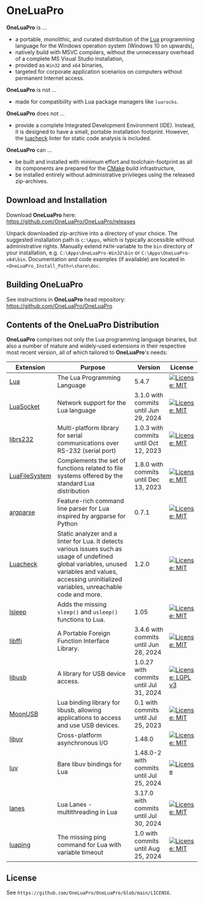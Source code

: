 # OneLuaPro
**OneLuaPro** is ...

- a portable, monolithic, and curated distribution of the [Lua](http://www.lua.org/) programming language for the Windows operation system (Windows 10 on upwards),
- natively build with MSVC compilers, without the unnecessary overhead of a complete MS Visual Studio installation,
- provided as `Win32` and `x64` binaries,
- targeted for corporate application scenarios on computers without permanent Internet access.

**OneLuaPro** is not ...

- made for compatibility with Lua package managers like `luarocks`.

**OneLuaPro** does not ...

- provide a complete Integrated Development Environment (IDE). Instead, it is designed to have a small, portable installation footprint. However, the [luacheck](https://github.com/OneLuaPro/luacheck) linter for static code analysis is included.

**OneLuaPro** can ...

- be built and installed with minimum effort and toolchain-footprint as all its components are prepared for the [CMake](https://cmake.org/) build infrastructure,
- be installed entirely without administrative privileges using the released zip-archives.

## Download and Installation

Download **OneLuaPro** here: https://github.com/OneLuaPro/OneLuaPro/releases

Unpack downloaded zip-archive into a directory of your choice. The suggested installation path is `c:\Apps`, which is typically accessible without administrative rights. Manually extend `PATH`-variable to the `bin` directory of your installation, e.g. `C:\Apps\OneLuaPro-Win32\bin` or `C:\Apps\OneLuaPro-x64\bin`. Documentation and code examples (if available) are located in `<OneLuaPro_Install_Path>\share\doc`.

## Building OneLuaPro

See instructions in **OneLuaPro** head repository: https://github.com/OneLuaPro/OneLuaPro

## Contents of the OneLuaPro Distribution

**OneLuaPro** comprises not only the Lua programming language binaries, but also a number of mature and widely-used extensions in their respective most recent version, all of which tailored to **OneLuaPro**'s needs:

| Extension                                                   | Purpose                                                      | Version                                 | License                                                      |
| ----------------------------------------------------------- | ------------------------------------------------------------ | --------------------------------------- | ------------------------------------------------------------ |
| [Lua](https://github.com/KritzelKratzel/lua)                | The Lua Programming Language                                 | 5.4.7                                   | [![License: MIT](https://img.shields.io/badge/License-MIT-yellow.svg)](https://opensource.org/licenses/MIT) |
| [LuaSocket](https://github.com/OneLuaPro/luasocket)         | Network support for the Lua language                         | 3.1.0 with commits until Jun 29, 2024   | [![License: MIT](https://img.shields.io/badge/License-MIT-yellow.svg)](https://opensource.org/licenses/MIT) |
| [librs232](https://github.com/OneLuaPro/librs232)           | Multi-platform library for serial communications over RS-232 (serial port) | 1.0.3 with commits until Oct 12, 2023   | [![License: MIT](https://img.shields.io/badge/License-MIT-yellow.svg)](https://opensource.org/licenses/MIT) |
| [LuaFileSystem](https://github.com/OneLuaPro/luafilesystem) | Complements the set of functions related to file systems offered by the standard Lua distribution | 1.8.0 with commits until  Dec 13, 2023  | [![License: MIT](https://img.shields.io/badge/License-MIT-yellow.svg)](https://opensource.org/licenses/MIT) |
| [argparse](https://github.com/OneLuaPro/argparse)           | Feature-rich command line parser for Lua inspired by argparse for Python | 0.7.1                                   | [![License: MIT](https://img.shields.io/badge/License-MIT-yellow.svg)](https://opensource.org/licenses/MIT) |
| [Luacheck](https://github.com/OneLuaPro/luacheck)           | Static analyzer and a linter for Lua. It detects various issues such as usage of undefined global variables, unused variables and values, accessing uninitialized variables, unreachable code and more. | 1.2.0                                   | [![License: MIT](https://img.shields.io/badge/License-MIT-yellow.svg)](https://opensource.org/licenses/MIT) |
| [lsleep](https://github.com/OneLuaPro/lsleep)               | Adds the missing `sleep()` and `usleep()` functions to Lua.  | 1.05                                    | [![License: MIT](https://img.shields.io/badge/License-MIT-yellow.svg)](https://opensource.org/licenses/MIT) |
| [libffi](https://github.com/OneLuaPro/libffi)               | A Portable Foreign Function Interface Library.               | 3.4.6 with commits until Jun 28, 2024   | [![License: MIT](https://img.shields.io/badge/License-MIT-yellow.svg)](https://opensource.org/licenses/MIT) |
| [libusb](https://github.com/OneLuaPro/libusb)               | A library for USB device access.                             | 1.0.27 with commits until Jul 31, 2024  | [![License: LGPL v3](https://img.shields.io/badge/License-LGPL_v3-blue.svg)](https://www.gnu.org/licenses/lgpl-3.0) |
| [MoonUSB](https://github.com/OneLuaPro/moonusb)             | Lua binding library for libusb, allowing applications to access and use USB devices. | 0.1 with commits until Jul 25, 2023     | [![License: MIT](https://img.shields.io/badge/License-MIT-yellow.svg)](https://opensource.org/licenses/MIT) |
| [libuv](https://github.com/libuv/libuv)                     | Cross-platform asynchronous I/O                              | 1.48.0                                  | [![License: MIT](https://img.shields.io/badge/License-MIT-yellow.svg)](https://opensource.org/licenses/MIT) |
| [luv](https://github.com/OneLuaPro/luv)                     | Bare libuv bindings for Lua                                  | 1.48.0-2 with commits until Jul 25, 2024 | [![License](https://img.shields.io/badge/License-Apache_2.0-blue.svg)](https://opensource.org/licenses/Apache-2.0) |
| [lanes](https://github.com/OneLuaPro/lanes)                 | Lua Lanes - multithreading in Lua                            | 3.17.0 with commits until Jul 30, 2024   | [![License: MIT](https://img.shields.io/badge/License-MIT-yellow.svg)](https://opensource.org/licenses/MIT) |
| [luaping](https://github.com/OneLuaPro/luaping)             | The missing ping command for Lua with variable timeout       | 1.0 with commits until Aug 25, 2024      | [![License: MIT](https://img.shields.io/badge/License-MIT-yellow.svg)](https://opensource.org/licenses/MIT) |

## License

See `https://github.com/OneLuaPro/OneLuaPro/blob/main/LICENSE`.
